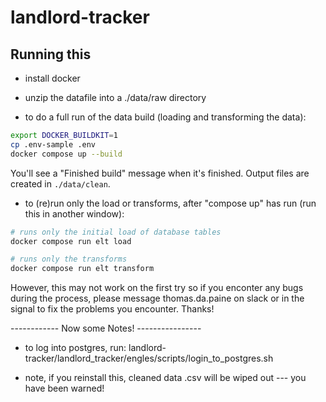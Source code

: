 # landlord-tracker

## Running this

* install docker

* unzip the datafile into a ./data/raw directory

* to do a full run of the data build (loading and transforming the data):

```sh
export DOCKER_BUILDKIT=1
cp .env-sample .env
docker compose up --build
```

You'll see a "Finished build" message when it's finished. Output files are created
in `./data/clean`.

* to (re)run only the load or transforms, after "compose up" has run
(run this in another window):

```sh
# runs only the initial load of database tables
docker compose run elt load

# runs only the transforms
docker compose run elt transform
```

However, this may not work on the first try so if you enconter any bugs during the process, please message thomas.da.paine on slack or in the signal to fix the problems you encounter. Thanks!


------------ Now some Notes! ----------------

- to log into postgres, run: landlord-tracker/landlord_tracker/engles/scripts/login_to_postgres.sh

- note, if you reinstall this, cleaned data .csv will be wiped out --- you have been warned!